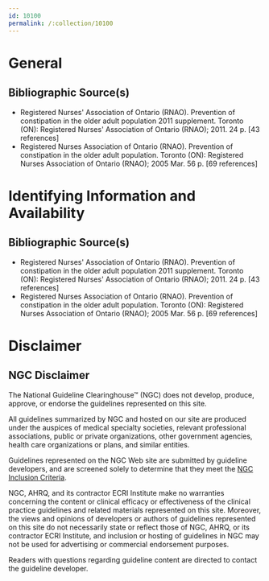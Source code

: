 ```yaml
---
id: 10100
permalink: /:collection/10100
---
```


# General

## Bibliographic Source(s)

- Registered Nurses' Association of Ontario (RNAO). Prevention of constipation in the older adult population 2011 supplement. Toronto (ON): Registered Nurses' Association of Ontario (RNAO); 2011. 24 p. [43 references]
- Registered Nurses Association of Ontario (RNAO). Prevention of constipation in the older adult population. Toronto (ON): Registered Nurses Association of Ontario (RNAO); 2005 Mar. 56 p. [69 references]

# Identifying Information and Availability

## Bibliographic Source(s)

- Registered Nurses' Association of Ontario (RNAO). Prevention of constipation in the older adult population 2011 supplement. Toronto (ON): Registered Nurses' Association of Ontario (RNAO); 2011. 24 p. [43 references]
- Registered Nurses Association of Ontario (RNAO). Prevention of constipation in the older adult population. Toronto (ON): Registered Nurses Association of Ontario (RNAO); 2005 Mar. 56 p. [69 references]

# Disclaimer

## NGC Disclaimer

The National Guideline Clearinghouse™ (NGC) does not develop, produce, approve, or endorse the guidelines represented on this site.

All guidelines summarized by NGC and hosted on our site are produced under the auspices of medical specialty societies, relevant professional associations, public or private organizations, other government agencies, health care organizations or plans, and similar entities.

Guidelines represented on the NGC Web site are submitted by guideline developers, and are screened solely to determine that they meet the [NGC Inclusion Criteria](/help-and-about/summaries/inclusion-criteria).

NGC, AHRQ, and its contractor ECRI Institute make no warranties concerning the content or clinical efficacy or effectiveness of the clinical practice guidelines and related materials represented on this site. Moreover, the views and opinions of developers or authors of guidelines represented on this site do not necessarily state or reflect those of NGC, AHRQ, or its contractor ECRI Institute, and inclusion or hosting of guidelines in NGC may not be used for advertising or commercial endorsement purposes.

Readers with questions regarding guideline content are directed to contact the guideline developer.

